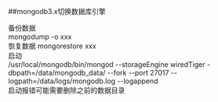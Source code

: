 ##mongodb3.x切换数据库引擎

备份数据  
mongodump -o xxx  
恢复数据
mongorestore xxx  
启动  
/usr/local/mongodb/bin/mongod --storageEngine wiredTiger -dbpath=/data/mongodb_data/ --fork --port 27017 --logpath=/data/logs/mongodb.log --logappend  
启动报错可能需要删除之前的数据目录
